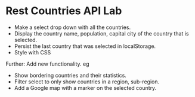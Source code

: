 # Rest Countries API Lab

- Make a select drop down with all the countries.
- Display the country name, population, capital city of the country that is selected.
- Persist the last country that was selected in localStorage.
- Style with CSS

Further: Add new functionality. eg
  - Show bordering countries and their statistics.
  - Filter select to only show countries in a region, sub-region.
  - Add a Google map with a marker on the selected country.

